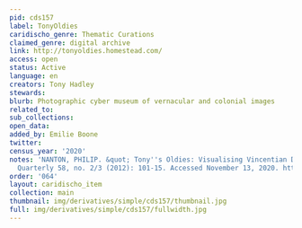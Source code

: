 ```yaml
---
pid: cds157
label: TonyOldies
caridischo_genre: Thematic Curations
claimed_genre: digital archive
link: http://tonyoldies.homestead.com/
access: open
status: Active
language: en
creators: Tony Hadley
stewards:
blurb: Photographic cyber museum of vernacular and colonial images
related_to:
sub_collections:
open_data:
added_by: Emilie Boone
twitter:
census_year: '2020'
notes: 'NANTON, PHILIP. &quot; Tony''s Oldies: Visualising Vincentian Diasporic Memory.&quot;  Caribbean
  Quarterly 58, no. 2/3 (2012): 101-15. Accessed November 13, 2020. http://www.jstor.org.citytech.ezproxy.cuny.edu/stable/41708780.'
order: '064'
layout: caridischo_item
collection: main
thumbnail: img/derivatives/simple/cds157/thumbnail.jpg
full: img/derivatives/simple/cds157/fullwidth.jpg
---
```

